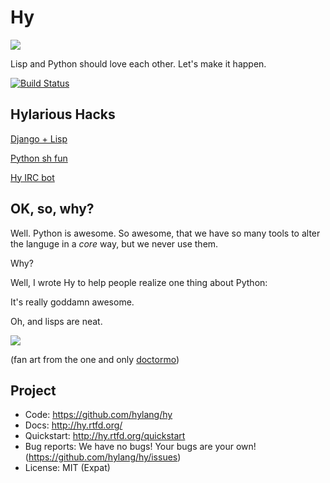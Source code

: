 Hy
==

![](https://raw.github.com/hylang/shyte/master/imgs/xkcd.png)

Lisp and Python should love each other. Let's make it happen.

[![Build Status](https://travis-ci.org/hylang/hy.png?branch=master)](https://travis-ci.org/hylang/hy)


Hylarious Hacks
---------------

[Django + Lisp](https://github.com/paultag/djlisp/tree/master/djlisp)

[Python sh fun](https://twitter.com/paultag/status/314925996442796032)

[Hy IRC bot](https://github.com/hylang/hygdrop)


OK, so, why?
------------

Well. Python is awesome. So awesome, that we have so many tools to alter the
languge in a *core* way, but we never use them.

Why?

Well, I wrote Hy to help people realize one thing about Python:

It's really goddamn awesome.

Oh, and lisps are neat.

![](http://i.imgur.com/QbPMXTN.png)

(fan art from the one and only [doctormo](http://doctormo.deviantart.com/art/Cuddles-the-Hacker-372184766))

Project
-------

* Code: https://github.com/hylang/hy
* Docs: http://hy.rtfd.org/
* Quickstart: http://hy.rtfd.org/quickstart
* Bug reports: We have no bugs! Your bugs are your own! (https://github.com/hylang/hy/issues)
* License: MIT (Expat)
